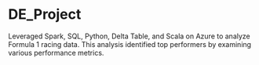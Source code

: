 # DE_Project
Leveraged Spark, SQL, Python, Delta Table, and Scala on Azure to analyze Formula 1 racing data. This analysis identified top performers by examining various performance metrics.
